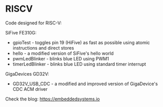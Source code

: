 # RISCV
Code designed for RISC-V:

SiFive FE310G:
- gpioTest - toggles pin 19 (HiFive) as fast as possible using atomic instructions and direct stores
- hello - a modified version of SiFive's hello world
- pwmLedBlinker - blinks blue LED using PWM1
- timerLedBlinker - blinks blue LED using standard timer interrupt

GigaDevices GD32V:
- GD32V_USB_CDC - a modified and improved version of GigaDevice's CDC ACM driver

Check the blog: https://embeddedsystems.io
